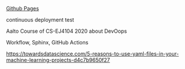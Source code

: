 [Github Pages](https://saugkim.github.io/DevOps/index.html)

continuous deployment test 

Aalto Course of CS-EJ4104 2020 about DevOops
 
Workflow, Sphinx, GitHub Actions

https://towardsdatascience.com/5-reasons-to-use-yaml-files-in-your-machine-learning-projects-d4c7b9650f27
